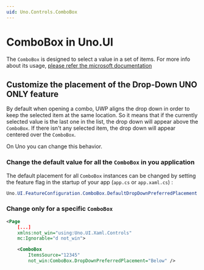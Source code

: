 ```yaml
---
uid: Uno.Controls.ComboBox
---
```


# ComboBox in Uno.UI

The `ComboBox` is designed to select a value in a set of items. For more info about its usage, 
[please refer the microsoft documentation](https://docs.microsoft.com/en-us/windows/uwp/design/controls-and-patterns/combo-box)

## Customize the placement of the Drop-Down **UNO ONLY feature**

By default when opening a combo, UWP aligns the drop down in order to keep the selected item at the same location.
So it means that if the currently selected value is the last one in the list, the drop down will appear above the `ComboBox`.
If there isn't any selected item, the drop down will appear centered over the `ComboBox`.

On Uno you can change this behavior.

### Change the default value for all the `ComboBox` in you application

The default placement for all `ComboBox` instances can be changed by setting the feature flag in the startup of your app (`app.cs` or `app.xaml.cs`) :

```cs
Uno.UI.FeatureConfiguration.ComboBox.DefaultDropDownPreferredPlacement = DropDownPlacement.Below;
```

### Change only for a specific `ComboBox`

```xml
<Page
	[...]
	xmlns:not_win="using:Uno.UI.Xaml.Controls"
    mc:Ignorable="d not_win">

	<ComboBox
		ItemsSource="12345"
		not_win:ComboBox.DropDownPreferredPlacement="Below" />

```
